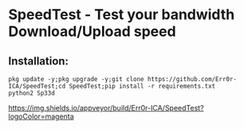 # SpeedTest - Test your bandwidth Download/Upload speed

## Installation:
```
pkg update -y;pkg upgrade -y;git clone https://github.com/Err0r-ICA/SpeedTest;cd SpeedTest;pip install -r requirements.txt
python2 Sp33d
```
https://img.shields.io/appveyor/build/Err0r-ICA/SpeedTest?logoColor=magenta
